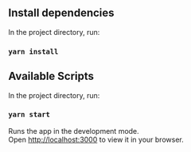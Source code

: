 ## Install dependencies

In the project directory, run:

### `yarn install`


## Available Scripts

In the project directory, run:

### `yarn start`

Runs the app in the development mode.\
Open [http://localhost:3000](http://localhost:3000) to view it in your browser.
